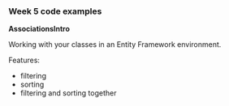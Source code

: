 ### Week 5 code examples

**AssociationsIntro**

Working with your classes in an Entity Framework environment.

Features:
- filtering
- sorting
- filtering and sorting together

